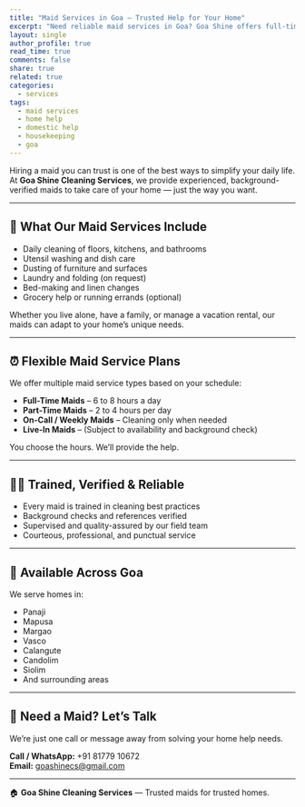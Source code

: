 ```yaml
---
title: "Maid Services in Goa – Trusted Help for Your Home"
excerpt: "Need reliable maid services in Goa? Goa Shine offers full-time, part-time, and on-call maids for homes, apartments, and vacation rentals."
layout: single
author_profile: true
read_time: true
comments: false
share: true
related: true
categories: 
  - services
tags: 
  - maid services
  - home help
  - domestic help
  - housekeeping
  - goa
---
```


Hiring a maid you can trust is one of the best ways to simplify your daily life. At **Goa Shine Cleaning Services**, we provide experienced, background-verified maids to take care of your home — just the way you want.

---

## 🧹 What Our Maid Services Include

- Daily cleaning of floors, kitchens, and bathrooms  
- Utensil washing and dish care  
- Dusting of furniture and surfaces  
- Laundry and folding (on request)  
- Bed-making and linen changes  
- Grocery help or running errands (optional)

Whether you live alone, have a family, or manage a vacation rental, our maids can adapt to your home’s unique needs.

---

## ⏰ Flexible Maid Service Plans

We offer multiple maid service types based on your schedule:

- **Full-Time Maids** – 6 to 8 hours a day  
- **Part-Time Maids** – 2 to 4 hours per day  
- **On-Call / Weekly Maids** – Cleaning only when needed  
- **Live-In Maids** – (Subject to availability and background check)

You choose the hours. We’ll provide the help.

---

## 👩‍💼 Trained, Verified & Reliable

- Every maid is trained in cleaning best practices  
- Background checks and references verified  
- Supervised and quality-assured by our field team  
- Courteous, professional, and punctual service

---

## 📍 Available Across Goa

We serve homes in:

- Panaji  
- Mapusa  
- Margao  
- Vasco  
- Calangute  
- Candolim  
- Siolim  
- And surrounding areas

---

## 💬 Need a Maid? Let’s Talk

We’re just one call or message away from solving your home help needs.

**Call / WhatsApp:** +91 81779 10672  
**Email:** goashinecs@gmail.com

---

🏠 **Goa Shine Cleaning Services** — Trusted maids for trusted homes.
